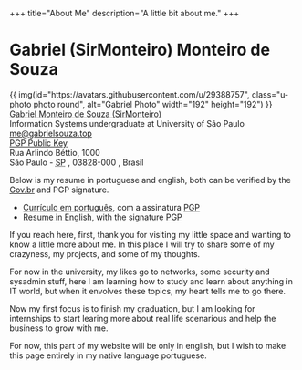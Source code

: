 +++
title="About Me"
description="A little bit about me."
+++

# Gabriel (SirMonteiro) Monteiro de Souza

<div class="vcard h-card">
       {{ img(id="https://avatars.githubusercontent.com/u/29388757", class="u-photo photo round", alt="Gabriel Photo" width="192" height="192") }}
        <a class="u-url url fn n u-uid" href="https://gabrielsouza.top" rel="me">
            <span class="p-name name" hidden>Gabriel Monteiro de Souza</span>
            <span class="p-given-name given-name">Gabriel</span>
            <span class="p-family-name family-name">Monteiro de Souza</span>
            (<span class="p-nickname nickname">SirMonteiro</span>)
        </a>
        <br>
        <span class="p-job-title title">Information Systems undergraduate</span> at
        <span class="p-org org">University of São Paulo</span>
        <br>
        <a class="u-email email" href="mailto:me@gabrielsouza.top" rel="me">me@gabrielsouza.top</a>
        <br>
        <a class="u-key key" href="/gabrielsouza-pubkey.asc">PGP Public Key</a>
        <div class="p-adr adr h-adr">
            <div class="p-street-address street-address">Rua Arlindo Béttio, 1000</div>
            <span class="p-locality locality">São Paulo</span>
            -
            <abbr class="p-region region" title="São Paulo">SP</abbr>
            ,
            <span class="p-postal-code postal-code">03828-000</span>
            ,
            <span class="p-country-name country-name">Brasil</span>
        </div>
</div>

Below is my resume in portuguese and english, both can be verified by the [Gov.br](https://validar.iti.gov.br/) and PGP signature.
- [Currículo em português](/Gabriel_Souza_Resume.pdf), com a assinatura [PGP](/Gabriel_Souza_Resume.pdf.sig)
- [Resume in English](/Gabriel_Souza_Resume_en.pdf), with the signature [PGP](/Gabriel_Souza_Resume_en.pdf.sig)

If you reach here, first, thank you for visiting my little space and wanting to know a little more about me. In this place I will try to share some of my crazyness, my projects, and some of my thoughts.

For now in the university, my likes go to networks, some security and sysadmin stuff, here I am learning how to study and learn about anything in IT world, but when it envolves these topics, my heart tells me to go there.

Now my first focus is to finish my graduation, but I am looking for internships to start learing more about real life scenarious and help the business to grow with me.

For now, this part of my website will be only in english, but I wish to make this page entirely in my native language portuguese.
